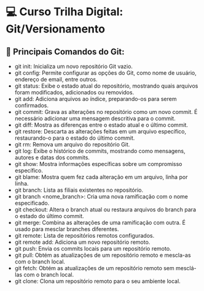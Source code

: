 # 💻 Curso Trilha Digital: Git/Versionamento

## 👩‍ Principais Comandos do Git: 

* git init: Inicializa um novo repositório Git vazio.
* git config: Permite configurar as opções do Git, como nome de usuário, endereço de email, entre outros.
* git status: Exibe o estado atual do repositório, mostrando quais arquivos foram modificados, adicionados ou removidos.
* git add: Adiciona arquivos ao índice, preparando-os para serem confirmados.
* git commit: Grava as alterações no repositório como um novo commit. É necessário adicionar uma mensagem descritiva para o commit.
* git diff: Mostra as diferenças entre o estado atual e o último commit.
* git restore: Descarta as alterações feitas em um arquivo específico, restaurando-o para o estado do último commit.
* git rm: Remova um arquivo do repositório Git.
* git log: Exibe o histórico de commits, mostrando como mensagens, autores e datas dos commits.
* git show: Mostra informações específicas sobre um compromisso específico.
* git blame: Mostra quem fez cada alteração em um arquivo, linha por linha.
* git branch: Lista as filiais existentes no repositório.
* git branch <nome_branch>: Cria uma nova ramificação com o nome especificado.
* git checkout: Altera o branch atual ou restaura arquivos do branch para o estado do último commit.
* git merge: Combina as alterações de uma ramificação com outra. É usado para mesclar branches diferentes.
* git remote: Lista de repositórios remotos configurados.
* git remote add: Adiciona um novo repositório remoto.
* git push: Envia os commits locais para um repositório remoto.
* git pull: Obtém as atualizações de um repositório remoto e mescla-as com o branch local.
* git fetch: Obtém as atualizações de um repositório remoto sem mesclá-las com o branch local.
* git clone: Clona um repositório remoto para o seu ambiente local.


